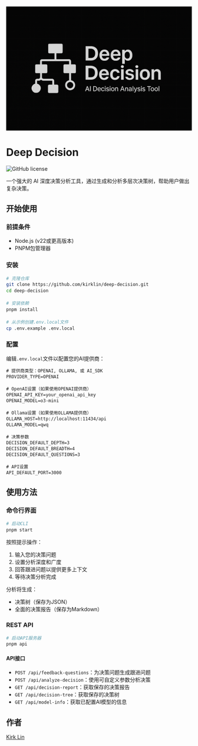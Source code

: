 ![banner.png](docs/banner.png)

# Deep Decision

![GitHub license](https://img.shields.io/badge/license-MIT-blue.svg)

一个强大的 AI 深度决策分析工具，通过生成和分析多层次决策树，帮助用户做出复杂决策。

## 开始使用

### 前提条件

- Node.js (v22或更高版本)
- PNPM包管理器

### 安装

```bash
# 克隆仓库
git clone https://github.com/kirklin/deep-decision.git
cd deep-decision

# 安装依赖
pnpm install

# 从示例创建.env.local文件
cp .env.example .env.local
```

### 配置

编辑`.env.local`文件以配置您的AI提供商：

```
# 提供商类型：OPENAI, OLLAMA, 或 AI_SDK
PROVIDER_TYPE=OPENAI

# OpenAI设置（如果使用OPENAI提供商）
OPENAI_API_KEY=your_openai_api_key
OPENAI_MODEL=o3-mini

# Ollama设置（如果使用OLLAMA提供商）
OLLAMA_HOST=http://localhost:11434/api
OLLAMA_MODEL=qwq

# 决策参数
DECISION_DEFAULT_DEPTH=3
DECISION_DEFAULT_BREADTH=4
DECISION_DEFAULT_QUESTIONS=3

# API设置
API_DEFAULT_PORT=3000
```

## 使用方法

### 命令行界面

```bash
# 启动CLI
pnpm start
```

按照提示操作：
1. 输入您的决策问题
2. 设置分析深度和广度
3. 回答跟进问题以提供更多上下文
4. 等待决策分析完成

分析将生成：
- 决策树（保存为JSON）
- 全面的决策报告（保存为Markdown）

### REST API

```bash
# 启动API服务器
pnpm api
```

#### API接口

- `POST /api/feedback-questions`：为决策问题生成跟进问题
- `POST /api/analyze-decision`：使用可自定义参数分析决策
- `GET /api/decision-report`：获取保存的决策报告
- `GET /api/decision-tree`：获取保存的决策树
- `GET /api/model-info`：获取已配置AI模型的信息

## 作者

[Kirk Lin](https://github.com/kirklin)
